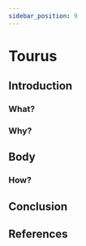 ```yaml
---
sidebar_position: 9
---
```


# Tourus

## Introduction

### What?

### Why?

## Body

### How?

## Conclusion

## References